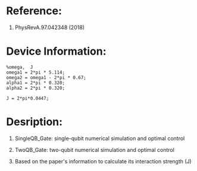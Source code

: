 # Reference: 

1. PhysRevA.97.042348 (2018)

# Device Information:

    %omega,  J
    omega1 = 2*pi * 5.114;
    omega2 = omega1 - 2*pi * 0.67;
    alpha1 = 2*pi * 0.320;
    alpha2 = 2*pi * 0.320;

    J = 2*pi*0.0447;


# Desription:
1. SingleQB_Gate: single-qubit numerical simulation and optimal control
2.  TwoQB_Gate: two-qubit numerical simulation and optimal control

3. Based on the paper's information to calculate its interaction strength (J)
